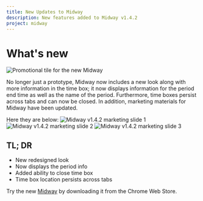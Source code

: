 ```yaml
---
title: New Updates to Midway
description: New features added to Midway v1.4.2
project: midway
---
```

# What's new
![Promotional tile for the new Midway](https://lh3.googleusercontent.com/uVkgQSWu3w64zeFTmN0FFOTEKv85_Xy_wIaAmTMj7VgPFUAC9h_Q0AZ3MvGiOQ4qnINR7GB9Kvw=w640-h400-e365)

No longer just a prototype, Midway now includes a new look along with more information in the time box; it now displays information for the period end time as well as the name of the period. Furthermore, time boxes persist across tabs and can now be closed. In addition, marketing materials for Midway have been updated.

Here they are below:
![Midway v1.4.2 marketing slide 1](https://gliu20.github.io/assets/images/2019-08-27-midway-screenshot-2-1.png "Midway's timebox on the new tab page")
![Midway v1.4.2 marketing slide 2](https://gliu20.github.io/assets/images/2019-08-27-midway-screenshot-2-2.png "Click and drag the timebox to move it")
![Midway v1.4.2 marketing slide 3](https://gliu20.github.io/assets/images/2019-08-27-midway-screenshot-2-3.png "Midway is completely ad-free")

## TL; DR
 * New redesigned look
 * Now displays the period info
 * Added ability to close time box
 * Time box location persists across tabs
 
Try the new [Midway](https://chrome.google.com/webstore/detail/midway/cgibedogghadelndgfacffoociffapii) by downloading it from the Chrome Web Store.
